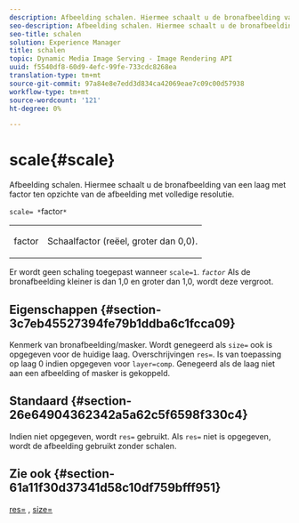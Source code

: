 ```yaml
---
description: Afbeelding schalen. Hiermee schaalt u de bronafbeelding van een laag met factor ten opzichte van de afbeelding met volledige resolutie.
seo-description: Afbeelding schalen. Hiermee schaalt u de bronafbeelding van een laag met factor ten opzichte van de afbeelding met volledige resolutie.
seo-title: schalen
solution: Experience Manager
title: schalen
topic: Dynamic Media Image Serving - Image Rendering API
uuid: f5540df8-60d9-4efc-99fe-733cdc8268ea
translation-type: tm+mt
source-git-commit: 97a84e8e7edd3d834ca42069eae7c09c00d57938
workflow-type: tm+mt
source-wordcount: '121'
ht-degree: 0%

---
```



# scale{#scale}

Afbeelding schalen. Hiermee schaalt u de bronafbeelding van een laag met factor ten opzichte van de afbeelding met volledige resolutie.

`scale= *`factor`*`

<table id="simpletable_AC596A87494A4213A7D1C76612E8F2FD"> 
 <tr class="strow"> 
  <td class="stentry"> <p><span class="varname"> factor</span> </p> </td> 
  <td class="stentry"> <p>Schaalfactor (reëel, groter dan 0,0). </p></td> 
 </tr> 
</table>

Er wordt geen schaling toegepast wanneer `scale=1`. *`factor`* Als de bronafbeelding kleiner is dan 1,0 en groter dan 1,0, wordt deze vergroot.

## Eigenschappen {#section-3c7eb45527394fe79b1ddba6c1fcca09}

Kenmerk van bronafbeelding/masker. Wordt genegeerd als `size=` ook is opgegeven voor de huidige laag. Overschrijvingen `res=`. Is van toepassing op laag 0 indien opgegeven voor `layer=comp`. Genegeerd als de laag niet aan een afbeelding of masker is gekoppeld.

## Standaard {#section-26e64904362342a5a62c5f6598f330c4}

Indien niet opgegeven, wordt `res=` gebruikt. Als `res=` niet is opgegeven, wordt de afbeelding gebruikt zonder schalen.

## Zie ook {#section-61a11f30d37341d58c10df759bfff951}

[res=](../../../../../is-api/http-ref/image-serving-api-ref/c-http-protocol-reference/c-command-reference/r-res.md#reference-3d6fe416801148dea0f786f2b5169e55) ,  [size=](../../../../../is-api/http-ref/image-serving-api-ref/c-http-protocol-reference/c-data-types/r-size.md#reference-04d383f32c7b4003bed9978cb854747b)
